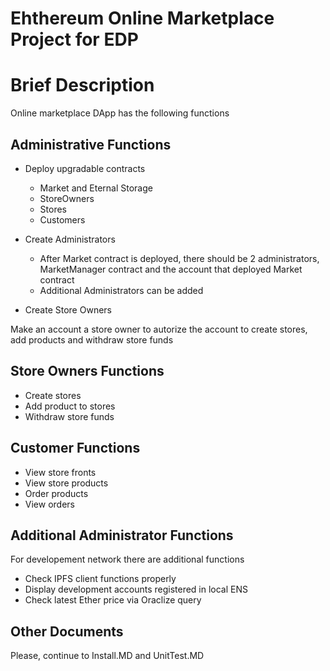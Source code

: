 # Ehthereum Online Marketplace Project for EDP

# Brief Description 

Online marketplace DApp has the following functions

## Administrative Functions 

* Deploy upgradable contracts

  * Market and Eternal Storage
  * StoreOwners
  * Stores 
  * Customers

* Create Administrators

  * After Market contract is deployed, there should be 2 administrators, MarketManager    contract and the account that deployed Market contract
  * Additional Administrators can be added 

* Create Store Owners 

Make an account a store owner to autorize the account to create stores, add products and withdraw store funds

## Store Owners Functions

* Create stores
* Add product to stores
* Withdraw store funds

## Customer Functions 

* View store fronts
* View store products
* Order products
* View orders

## Additional Administrator Functions

For developement network there are additional functions

* Check IPFS client functions properly
* Display development accounts registered in local ENS
* Check latest Ether price via Oraclize query

## Other Documents

Please, continue to Install.MD and UnitTest.MD